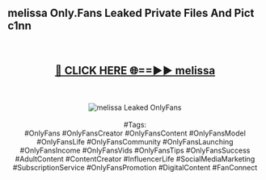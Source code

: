 <h2>melissa Only.Fans Leaked Private Files And Pict c1nn</h2>
<br>
<div align="center">
<h2><a href="https://mediafiles.top/melissa" rel="nofollow">🔴 CLICK HERE 🌐==►► melissa</a></h2>
<br>
<br>
<a href="https://mediafiles.top/melissa" rel="nofollow" data-target="animated-image.originalLink"><img src="https://i.ibb.co.com/WyWwxjT/player-gif2.gif" alt="melissa Leaked OnlyFans" style="max-width: 100%; display: inline-block;" data-target="animated-image.originalImage"></a>
<br><br>
#Tags:
<br>
#OnlyFans #OnlyFansCreator #OnlyFansContent #OnlyFansModel #OnlyFansLife #OnlyFansCommunity #OnlyFansLaunching #OnlyFansIncome #OnlyFansVids #OnlyFansTips #OnlyFansSuccess #AdultContent #ContentCreator #InfluencerLife #SocialMediaMarketing #SubscriptionService #OnlyFansPromotion #DigitalContent #FanConnect
</div>
<br>